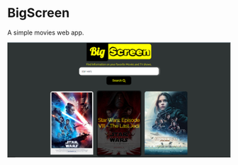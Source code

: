 # BigScreen
A simple movies web app.

![BigScreen Image](https://github.com/Jump3rX/BigScreen/blob/main/movies/Sample.png)
